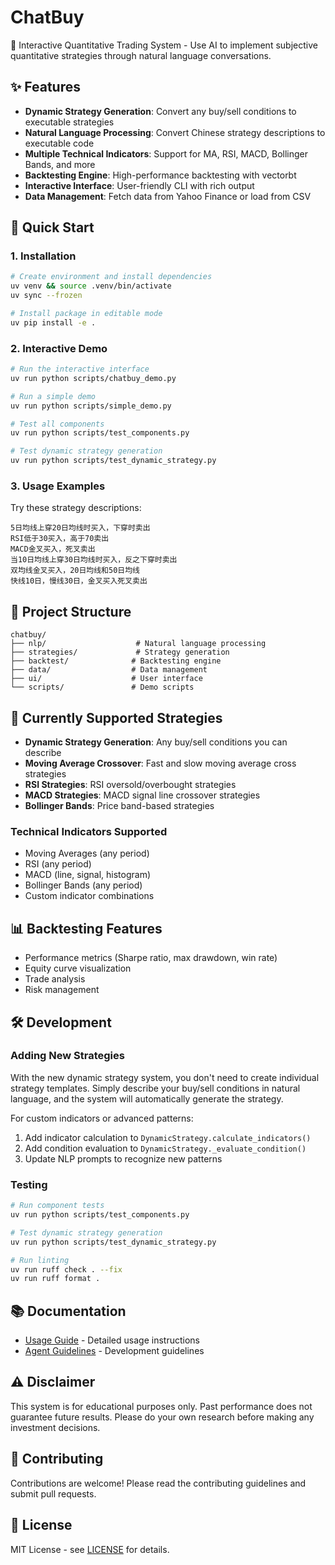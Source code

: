 # ChatBuy

🤖 Interactive Quantitative Trading System - Use AI to implement subjective quantitative strategies through natural language conversations.

## ✨ Features

- **Dynamic Strategy Generation**: Convert any buy/sell conditions to executable strategies
- **Natural Language Processing**: Convert Chinese strategy descriptions to executable code
- **Multiple Technical Indicators**: Support for MA, RSI, MACD, Bollinger Bands, and more
- **Backtesting Engine**: High-performance backtesting with vectorbt
- **Interactive Interface**: User-friendly CLI with rich output
- **Data Management**: Fetch data from Yahoo Finance or load from CSV

## 🚀 Quick Start

### 1. Installation

```bash
# Create environment and install dependencies
uv venv && source .venv/bin/activate
uv sync --frozen

# Install package in editable mode
uv pip install -e .
```

### 2. Interactive Demo

```bash
# Run the interactive interface
uv run python scripts/chatbuy_demo.py

# Run a simple demo
uv run python scripts/simple_demo.py

# Test all components
uv run python scripts/test_components.py

# Test dynamic strategy generation
uv run python scripts/test_dynamic_strategy.py
```

### 3. Usage Examples

Try these strategy descriptions:

```
5日均线上穿20日均线时买入，下穿时卖出
RSI低于30买入，高于70卖出
MACD金叉买入，死叉卖出
当10日均线上穿30日均线时买入，反之下穿时卖出
双均线金叉买入，20日均线和50日均线
快线10日，慢线30日，金叉买入死叉卖出
```

## 📁 Project Structure

```
chatbuy/
├── nlp/                    # Natural language processing
├── strategies/             # Strategy generation
├── backtest/              # Backtesting engine
├── data/                  # Data management
├── ui/                    # User interface
└── scripts/               # Demo scripts
```

## 🎯 Currently Supported Strategies

- **Dynamic Strategy Generation**: Any buy/sell conditions you can describe
- **Moving Average Crossover**: Fast and slow moving average cross strategies  
- **RSI Strategies**: RSI oversold/overbought strategies
- **MACD Strategies**: MACD signal line crossover strategies
- **Bollinger Bands**: Price band-based strategies

### Technical Indicators Supported
- Moving Averages (any period)
- RSI (any period)
- MACD (line, signal, histogram)
- Bollinger Bands (any period)
- Custom indicator combinations

## 📊 Backtesting Features

- Performance metrics (Sharpe ratio, max drawdown, win rate)
- Equity curve visualization
- Trade analysis
- Risk management

## 🛠️ Development

### Adding New Strategies

With the new dynamic strategy system, you don't need to create individual strategy templates. Simply describe your buy/sell conditions in natural language, and the system will automatically generate the strategy.

For custom indicators or advanced patterns:
1. Add indicator calculation to `DynamicStrategy.calculate_indicators()`
2. Add condition evaluation to `DynamicStrategy._evaluate_condition()`
3. Update NLP prompts to recognize new patterns

### Testing

```bash
# Run component tests
uv run python scripts/test_components.py

# Test dynamic strategy generation
uv run python scripts/test_dynamic_strategy.py

# Run linting
uv run ruff check . --fix
uv run ruff format .
```

## 📚 Documentation

- [Usage Guide](USAGE.md) - Detailed usage instructions
- [Agent Guidelines](AGENTS.md) - Development guidelines

## ⚠️ Disclaimer

This system is for educational purposes only. Past performance does not guarantee future results. Please do your own research before making any investment decisions.

## 🤝 Contributing

Contributions are welcome! Please read the contributing guidelines and submit pull requests.

## 📄 License

MIT License - see [LICENSE](LICENSE) for details.
